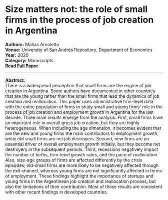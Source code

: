 # Size matters not: the role of small firms in the process of job creation in Argentina

**Authors:** Matías Arnoletto  
**Venue:** University of San Andrés Repository, Department of Economics  
**Year:** 2020  
**Category:** Manuscripts  
**[Read Full Paper](https://repositorio.udesa.edu.ar/jspui/handle/10908/18480)**

---

**Abstract:**  
 There is a widespread perception that small firms are the engine of job creation in Argentina. Some authors have documented in other countries that are the young rather than the small firms that lead the dynamics of job creation and reallocation. This paper uses administrative firm-level data with the entire population of firms to study small and young firms' role in the process of job creation and employment growth in Argentina for the last decade. Three main results emerge from the analysis. First, small firms have an important role in overall gross job creation, but they are highly heterogeneous. When including the age dimension, it becomes evident that are the new and young firms the main contributors to employment growth, while old small firms are net job destroyers. Second, new firms are an essential driver of overall employment
growth initially, but they become net destroyers in the subsequent periods. Third, recessions negatively impact the number of births, firm-level growth rates, and the
pace of reallocation. Also, size-age groups of firms are affected differently by the crisis episodes; old-small firms are more likely to be negatively affected through the exit channel, whereas young firms are not significantly affected in terms of employment. These findings highlight the importance of startups and young firms in the Argentinean job creation and reallocation process, but also the limitations of their contribution. Most of these results are consistent with other recent findings in developed countries.
